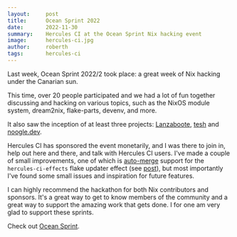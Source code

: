 ```yaml
---
layout:     post
title:      Ocean Sprint 2022
date:       2022-11-30
summary:    Hercules CI at the Ocean Sprint Nix hacking event
image:      hercules-ci.jpg
author:     roberth
tags:       hercules-ci
---
```


Last week, Ocean Sprint 2022/2 took place: a great week of Nix hacking under the Canarian sun.

This time, over 20 people participated and we had a lot of fun together discussing and hacking on various topics, such as the NixOS module system, dream2nix, flake-parts, devenv, and more.

It also saw the inception of at least three projects: [Lanzaboote](https://x86.lol/generic/2022/11/26/lanzaboote.html), [tesh](https://github.com/OceanSprint/tesh) and [noogle.dev](https://noogle.dev/).

Hercules CI has sponsored the event monetarily, and I was there to join in, help out here and there, and talk with Hercules CI users. I've made a couple of small improvements, one of which is [auto-merge](https://flake.parts/options/hercules-ci-effects.html#opt-hercules-ci.flake-update.autoMergeMethod) support for the `hercules-ci-effects` flake updater effect (see [post](https://blog.hercules-ci.com/2022/11/15/easy-updates-with-onschedule-0.9.8/)), but most importantly I've found some small issues and inspiration for future features.

I can highly recommend the hackathon for both Nix contributors and sponsors. It's a great way to get to know members of the community and a great way to support the amazing work that gets done. I for one am very glad to support these sprints.

Check out [Ocean Sprint](https://oceansprint.org).
